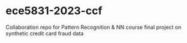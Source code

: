 # ece5831-2023-ccf
Collaboration repo for Pattern Recognition &amp; NN course final project on synthetic credit card fraud data
